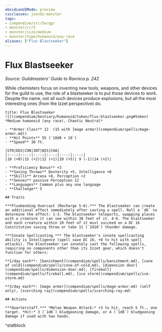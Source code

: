 ```yaml
---
obsidianUIMode: preview
cssclasses: json5e-monster
tags:
- compendium/src/5e/ggr
- monster/cr/5
- monster/size/medium
- monster/type/humanoid/any-race
aliases: ["Flux Blastseeker"]
---
```

# Flux Blastseeker
*Source: Guildmasters' Guide to Ravnica p. 242*  

While chemisters focus on inventing new tools, weapons, and other devices for the guild to use, the role of a blastseeker is to put those devices to work. Despite the name, not all such devices produce explosions, but all the most interesting ones (from the Izzet perspective) do.

```ad-statblock
title: Flux Blastseeker
![](compendium/bestiary/humanoid/token/flux-blastseeker.png#token)
*Medium humanoid (any race), Chaotic Neutral*

- **Armor Class** 12  (15 with [mage armor](compendium/spells/mage-armor.md))
- **Hit Points** 55 (`10d8 + 10`)
- **Speed** 30 ft.

|STR|DEX|CON|INT|WIS|CHA|
|:---:|:---:|:---:|:---:|:---:|:---:|
|10 (+0)|15 (+2)|12 (+1)|20 (+5)| 9 (-1)|14 (+2)|

- **Proficiency Bonus** +3
- **Saving Throws** Dexterity +5, Intelligence +8
- **Skills** Arcana +8, Perception +2
- **Senses** passive Perception 12
- **Languages** Common plus any one language
- **Challenge** 5

## Traits

***Fluxbending Overcast (Recharge 5-6).*** The blastseeker can create an additional effect immediately after casting a spell. Roll a `d6` to determine the effect: 1-3. The blastseeker teleports, swapping places with a creature it can see within 30 feet of it. 4-6. The blastseeker and each creature within 10 feet of it must succeed on a DC 16 Constitution saving throw or take 11 (`2d10`) thunder damage.

***Innate Spellcasting.*** The blastseeker's innate spellcasting ability is Intelligence (spell save DC 16, +8 to hit with spell attacks). The blastseeker can innately cast the following spells, requiring no components other than its Izzet gear, which doesn't function for others:

**1/day each**: [banishment](compendium/spells/banishment.md), [cone of cold](compendium/spells/cone-of-cold.md), [dimension door](compendium/spells/dimension-door.md), [fireball](compendium/spells/fireball.md), [ice storm](compendium/spells/ice-storm.md)

**3/day each**: [mage armor](compendium/spells/mage-armor.md) (self only), [scorching ray](compendium/spells/scorching-ray.md)

## Actions

***Quarterstaff.*** *Melee Weapon Attack:* +3 to hit, reach 5 ft., one target. *Hit:* 3 (`1d6`) bludgeoning damage, or 4 (`1d8`) bludgeoning damage if used with two hands.
```
^statblock